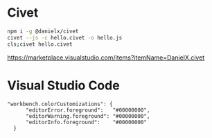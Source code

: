 # Civet

```bash
npm i -g @danielx/civet
civet --js -c hello.civet -o hello.js
cls;civet hello.civet
```

https://marketplace.visualstudio.com/items?itemName=DanielX.civet

# Visual Studio Code
```
"workbench.colorCustomizations": {
      "editorError.foreground":   "#00000000",
      "editorWarning.foreground": "#00000000",
      "editorInfo.foreground":    "#00000000"
  }
```

